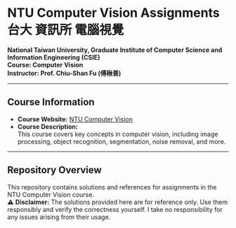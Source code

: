 # **NTU Computer Vision Assignments 台大 資訊所 電腦視覺**  
**National Taiwan University, Graduate Institute of Computer Science and Information Engineering (CSIE)**  
**Course: Computer Vision**  
**Instructor: Prof. Chiu-Shan Fu (傅楸善)**  

---

## **Course Information**  
- **Course Website:** [NTU Computer Vision](https://cv2.csie.ntu.edu.tw/CV/index.html)  
- **Course Description:**  
  This course covers key concepts in computer vision, including image processing, object recognition, segmentation, noise removal, and more.  

---

## **Repository Overview**  
This repository contains solutions and references for assignments in the NTU Computer Vision course.  
⚠️ **Disclaimer:** The solutions provided here are for reference only. Use them responsibly and verify the correctness yourself. I take no responsibility for any issues arising from their usage.  

